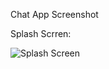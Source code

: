 Chat App Screenshot

Splash Scrren:

![Splash Screen](https://user-images.githubusercontent.com/56017397/70031764-fae6cf80-15d1-11ea-8c87-f507d2b512b1.jpeg)

